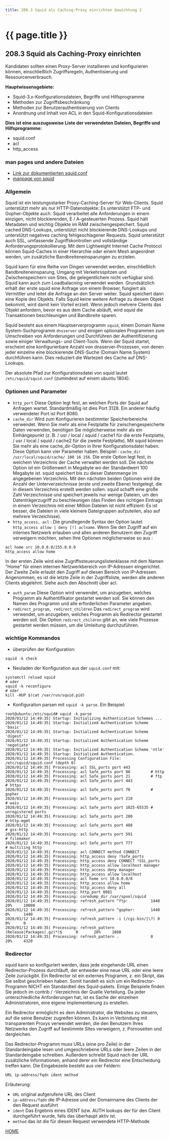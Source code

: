 ```yaml
---
title: 208.3 Squid als Caching-Proxy einrichten Gewichtung 2
---
```


# {{ page.title }}

## 208.3 Squid als Caching-Proxy einrichten

Kandidaten sollten einen Proxy-Server installieren und konfigurieren können, einschließlich Zugriffsregeln, Authentisierung und Ressourcenverbrauch.

**Hauptwissensgebiete:**
-   Squid-3.x-Konfigurationsdateien, Begriffe und Hilfsprogramme
-   Methoden zur Zugriffsbeschränkung
-   Methoden zur Benutzerauthentisierung von Clients
-   Anordnung und Inhalt von ACL in den Squid-Konfigurationsdateien

**Dies ist eine auszugsweise Liste der verwendeten Dateien, Begriffe und
Hilfsprogramme:**
-   squid.conf
-   acl
-   http\_access

### man pages und andere Dateien

- [Link zur dokumentierten squid.conf](./txt/squid.conf.documented.txt)
- [manpage von squid](./man/squid.html)

### Allgemein

Squid ist ein leistungsstarker Proxy-Caching-Server für Web-Clients. Squid unterstützt mehr als nur HTTP-Datenobjekte: Es unterstützt  FTP- und Gopher-Objekte auch. Squid verarbeitet alle Anforderungen in einem einzigen, nicht blockierenden, E / A-gesteuerten Prozess. Squid hält Metadaten und wichtig Objekte im RAM zwischengespeichert. Squid cached DNS-Lookups, unterstützt nicht blockierende DNS-Lookups und unterstützt negatives caching fehlgeschlagener Requests. Squid unterstützt auch SSL, umfassende Zugriffskontrollen und vollständige Anforderungsprotokollierung. Mit dem Lightweight Internet Cache Protocol können Squid-Caches in einer Hierarchie oder einem Mesh angeordnet werden, um zusätzliche Bandbreiteneinsparungen zu erzielen.

Squid kann für eine Reihe von Dingen verwendet werden, einschließlich Bandbreiteneinsparung, Umgang mit Verkehrsspitzen und Zwischenspeichern von Sites, die gelegentlichem nicht verfügbar sind. Squid kann auch zum Loadbalacning verwendet werden. Grundsätzlich erhält der erste squid eine Anfrage von einem Browser, fungiert als Vermittler und leitet die Anfrage an den Server weiter. Squid speichert dann eine Kopie des Objekts. Falls Squid keine weitere Anfrage zu diesem Objekt bekommt, wird damit kein Vorteil erzielt. Wenn jedoch mehrere Clients das Objekt anfordern, bevor es aus dem Cache abläuft, wird squid die Transaktionen beschleunigen und Bandbreite sparen.

Squid besteht aus einem Hauptserverprogramm `squid`, einem Domain Name System-Suchprogramm `dnsserver` und einigen optionalen Programmen zum Umschreiben von Anforderungen und Durchführen der Authentifizierung sowie einiger Verwaltungs- und Client-Tools. Wenn der Squid startet, erscheint eine konfigurierbare Anzahl von dnsserver-Prozessen, von denen jeder einzelne eine blockierende DNS-Suche (Domain Name System) durchführen kann. Dies reduziert die Wartezeit des Cache auf DNS-Lookups.

Der absolute Pfad zur Konfigurationsdatei von squid lautet `/etc/squid/squid.conf` (zumindest auf einem ubuntu 1804).

### Optionen und Parameter

- `http_port` Diese Option legt fest, an welchen Ports der Squid auf Anfragen wartet. Standardmäßig ist dies Port 3128. Ein anderer  häufig verwendeter Port ist Port 8080.
- `cache_dir` Wird zum Konfigurieren bestimmter Speicherbereiche verwendet. Wenn Sie mehr als eine Festplatte für zwischengespeicherte Daten verwenden, benötigen Sie möglicherweise mehr als ein Einhängepunkt (z. B. / usr / local / squid / cache1 für die erste Festplatte, / usr / local / squid / cache2 für die zweite Festplatte). Mit squid können Sie mehr als eine cache_dir-Option in Ihrer Konfigurationsdatei haben. Diese Option kann vier Parameter haben. Beispiel : `cache_dir /usr/local/squid/cache/ 100 16 256`. Die erste Option legt fest, in welchem ​​Verzeichnis der Cache verwaltet werden soll. Die nächste Option ist ein Größenwert in Megabyte wo der Standardwert 100 Megabyte ist. squid speichert bis zu dieser Datenmenge im angegebenen Verzeichnis. Mit den nächsten beiden Optionen wird die Anzahl der Unterverzeichnisse (erste und zweite Ebene) festgelegt, die in diesem Verzeichnis erstellt werden sollen. squid schafft eine große Zahl Verzeichnisse und speichert jeweils nur wenige Dateien, um den Datenträgerzugriff zu beschleunigen (das Finden des richtigen Eintrags in einem Verzeichnis mit einer Million Dateien ist nicht effizient: Es ist besser, die Dateien in viele kleinere Dateigruppen aufzuteilen, also auf mehrere Verzeichisse).
- `http_access, acl` : Die grundlegende Syntax der Option lautet `http_access allow | deny [!] aclname`. Wenn Sie den Zugriff auf ein internes Netzwerk erlauben und allen anderen Benutzern den Zugriff verweigern möchten, sehen Ihre Optionen möglicherweise so aus :
```
acl home src 10.0.0.0/255.0.0.0
http_access allow home
```
In der ersten Zeile wird eine Zugriffssteuerungslistenklasse mit dem Namen "Home" für einen internen Netzwerkbereich von IP-Adressen eingerichtet. Der Zweite Zeile erlaubt den Zugriff auf diesen Bereich von IP-Adressen. Angenommen, es ist die letzte Zeile in der Zugriffsliste, werden alle anderen Clients abgelehnt. Siehe auch den Abschnitt über acl.

- `auth_param` Diese Option wird verwendet, um anzugeben, welches Programm als Authentifikator gestartet werden soll. Sie können den Namen des Programm und alle erforderlichen Parameter angeben.
- `redirect_program, redirect_children` Das `redirect_program` wird verwendet, um anzugeben, welches Programm als Redirector gestartet werden soll. Die Option `redirect_children` gibt an, wie viele Prozesse gestartet werden müssen, um die Umleitung durchzuführen.

### wichtige Kommandos

- überprüfen der Konfiguration:

```
squid -k check
```

- Neuladen der Konfiguration aus der `squid.conf` mit:

```
systemctl reload squid
# oder
squid -k reconfigure
# oder
kill -HUP $(cat /var/run/squid.pid)
```

- Konfiguration parsen mit `squid -k parse`. Ein Beispiel:

```
root@ubuntu:/etc/squid# squid -k parse
2020/01/12 14:49:35| Startup: Initializing Authentication Schemes ...
2020/01/12 14:49:35| Startup: Initialized Authentication Scheme 'basic'
2020/01/12 14:49:35| Startup: Initialized Authentication Scheme 'digest'
2020/01/12 14:49:35| Startup: Initialized Authentication Scheme 'negotiate'
2020/01/12 14:49:35| Startup: Initialized Authentication Scheme 'ntlm'
2020/01/12 14:49:35| Startup: Initialized Authentication.
2020/01/12 14:49:35| Processing Configuration File: /etc/squid/squid.conf (depth 0)
2020/01/12 14:49:35| Processing: acl SSL_ports port 443
2020/01/12 14:49:35| Processing: acl Safe_ports port 80         # http
2020/01/12 14:49:35| Processing: acl Safe_ports port 21         # ftp
2020/01/12 14:49:35| Processing: acl Safe_ports port 443                # https
2020/01/12 14:49:35| Processing: acl Safe_ports port 70         # gopher
2020/01/12 14:49:35| Processing: acl Safe_ports port 210                # wais
2020/01/12 14:49:35| Processing: acl Safe_ports port 1025-65535 # unregistered ports
2020/01/12 14:49:35| Processing: acl Safe_ports port 280                # http-mgmt
2020/01/12 14:49:35| Processing: acl Safe_ports port 488                # gss-http
2020/01/12 14:49:35| Processing: acl Safe_ports port 591                # filemaker
2020/01/12 14:49:35| Processing: acl Safe_ports port 777                # multiling http
2020/01/12 14:49:35| Processing: acl CONNECT method CONNECT
2020/01/12 14:49:35| Processing: http_access deny !Safe_ports
2020/01/12 14:49:35| Processing: http_access deny CONNECT !SSL_ports
2020/01/12 14:49:35| Processing: http_access allow localhost manager
2020/01/12 14:49:35| Processing: http_access deny manager
2020/01/12 14:49:35| Processing: http_access allow localhost
2020/01/12 14:49:35| Processing: acl home src 10.0.0.0/8
2020/01/12 14:49:35| Processing: http_access allow home
2020/01/12 14:49:35| Processing: http_access deny all
2020/01/12 14:49:35| Processing: http_port 8081
2020/01/12 14:49:35| Processing: coredump_dir /var/spool/squid
2020/01/12 14:49:35| Processing: refresh_pattern ^ftp:          1440    20%     10080
2020/01/12 14:49:35| Processing: refresh_pattern ^gopher:       1440    0%      1440
2020/01/12 14:49:35| Processing: refresh_pattern -i (/cgi-bin/|\?) 0    0%      0
2020/01/12 14:49:35| Processing: refresh_pattern (Release|Packages(.gz)*)$      0       20%     2880
2020/01/12 14:49:35| Processing: refresh_pattern .              0       20%     4320
```

### Redirector

squid kann so konfiguriert werden, dass jede eingehende URL einen Redirector-Prozess durchläuft, der entweder eine neue URL oder eine leere Zeile zurückgibt. Ein Redirector ist ein externes Programm, z. ein Skript, das Sie selbst geschrieben haben. Somit handelt es sich um ein Redirector-Programm NICHT ein Standardteil des Squid-pakets. Einige Beispiele finden Sie jedoch im contrib / -Verzeichnis der Quelle Verteilung. Da jeder unterschiedliche Anforderungen hat, ist es Sache der einzelnen Administratoren, eine eigene Implementierung zu erstellen.

Ein Redirector ermöglicht es dem Administrator, die Websites zu steuern, auf die seine Benutzer zugreifen können. Es kann in Verbindung mit transparenten Proxys verwendet werden, die den Benutzern Ihres Netzwerks den Zugriff auf bestimmte Sites verweigern, z. Pornoseiten und dergleichen.

Das Redirector-Programm muss URLs (eine pro Zeile) in der Standardeingabe lesen und umgeschriebene URLs oder leere Zeilen in der Standardeingabe schreiben. Außerdem schreibt Squid nach der URL zusätzliche Informationen, anhand derer ein Redirector eine Entscheidung treffen kann. Die Eingabezeile besteht aus vier Feldern:

```
URL ip-address/fqdn ident method
```

Erläuterung:

- `URL` original aufgerufene URL des Client
- `ip-address/fqdn` die IP-Adresse und der Domainname des Clients der den Request ausführt
- `ident` Das Ergebnis eines IDENT bzw. AUTH lookups der für den Client durchgeführt wurde, falls das überhaupt aktiv ist.
- `method` das ist die für diesen Request verwendete HTTP-Methode


[HOME](./)
